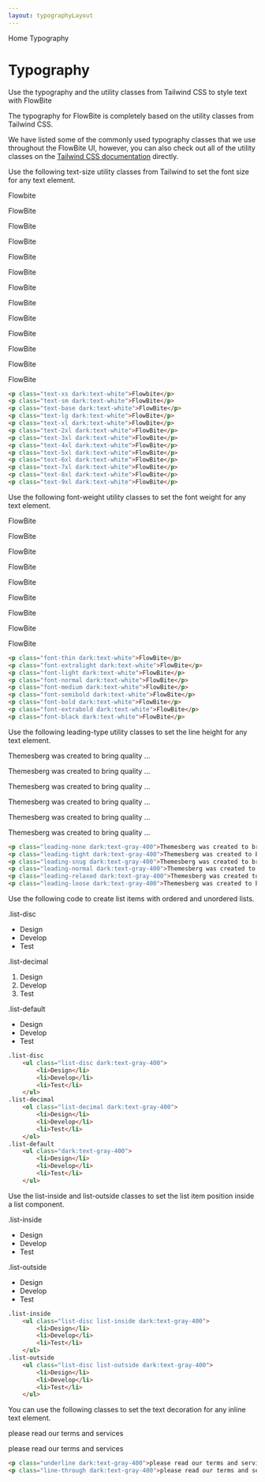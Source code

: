 ```yaml
---
layout: typographyLayout
---
```


<script>
	import { Htwo, ExampleDiv, GitHubSource, CompoDescription, TableProp, TableDefaultRow} from '../utils'
	import { Breadcrumb, BreadcrumbItem } from '$lib';
	;
</script>


<Breadcrumb class="pb-8">
	<BreadcrumbItem href="/" home >Home</BreadcrumbItem>
	<BreadcrumbItem>Typography</BreadcrumbItem>
</Breadcrumb>

<h1 class="text-3xl w-full dark:text-white pt-8 pb-4">Typography</h1>

<CompoDescription>Use the typography and the utility classes from Tailwind CSS to style text with FlowBite</CompoDescription>

The typography for FlowBite is completely based on the utility classes from Tailwind CSS.

We have listed some of the commonly used typography classes that we use throughout the FlowBite UI, however, you can also check out all of the utility classes on the <a class="link" href="https://tailwindcss.com/docs/font-family">Tailwind CSS documentation</a> directly.

<Htwo label="Font Size" />

Use the following text-size utility classes from Tailwind to set the font size for any text element.

<ExampleDiv>
	<p class="text-xs dark:text-white">Flowbite</p>
	<p class="text-sm dark:text-white">FlowBite</p>
	<p class="text-base dark:text-white">FlowBite</p>
	<p class="text-lg dark:text-white">FlowBite</p>
	<p class="text-xl dark:text-white">FlowBite</p>
	<p class="text-2xl dark:text-white">FlowBite</p>
	<p class="text-3xl dark:text-white">FlowBite</p>
	<p class="text-4xl dark:text-white">FlowBite</p>
	<p class="text-5xl dark:text-white">FlowBite</p>
	<p class="text-6xl dark:text-white">FlowBite</p>
	<p class="text-7xl dark:text-white">FlowBite</p>
	<p class="text-8xl dark:text-white">FlowBite</p>
	<p class="text-9xl dark:text-white">FlowBite</p>
</ExampleDiv>

```html
<p class="text-xs dark:text-white">Flowbite</p>
<p class="text-sm dark:text-white">FlowBite</p>
<p class="text-base dark:text-white">FlowBite</p>
<p class="text-lg dark:text-white">FlowBite</p>
<p class="text-xl dark:text-white">FlowBite</p>
<p class="text-2xl dark:text-white">FlowBite</p>
<p class="text-3xl dark:text-white">FlowBite</p>
<p class="text-4xl dark:text-white">FlowBite</p>
<p class="text-5xl dark:text-white">FlowBite</p>
<p class="text-6xl dark:text-white">FlowBite</p>
<p class="text-7xl dark:text-white">FlowBite</p>
<p class="text-8xl dark:text-white">FlowBite</p>
<p class="text-9xl dark:text-white">FlowBite</p>
```

<Htwo label="Font Weight " />

Use the following font-weight utility classes to set the font weight for any text element.

<ExampleDiv>
	<p class="font-thin dark:text-white">FlowBite</p>
	<p class="font-extralight dark:text-white">FlowBite</p>
	<p class="font-light dark:text-white">FlowBite</p>
	<p class="font-normal dark:text-white">FlowBite</p>
	<p class="font-medium dark:text-white">FlowBite</p>
	<p class="font-semibold dark:text-white">FlowBite</p>
	<p class="font-bold dark:text-white">FlowBite</p>
	<p class="font-extrabold dark:text-white">FlowBite</p>
	<p class="font-black dark:text-white">FlowBite</p>
</ExampleDiv>

```html
<p class="font-thin dark:text-white">FlowBite</p>
<p class="font-extralight dark:text-white">FlowBite</p>
<p class="font-light dark:text-white">FlowBite</p>
<p class="font-normal dark:text-white">FlowBite</p>
<p class="font-medium dark:text-white">FlowBite</p>
<p class="font-semibold dark:text-white">FlowBite</p>
<p class="font-bold dark:text-white">FlowBite</p>
<p class="font-extrabold dark:text-white">FlowBite</p>
<p class="font-black dark:text-white">FlowBite</p>
```

<Htwo label="Line Height" />

Use the following leading-type utility classes to set the line height for any text element.

<ExampleDiv>
	<p class="leading-none dark:text-gray-400">Themesberg was created to bring quality ...</p>
	<p class="leading-tight dark:text-gray-400">Themesberg was created to bring quality ...</p>
	<p class="leading-snug dark:text-gray-400">Themesberg was created to bring quality ...</p>
	<p class="leading-normal dark:text-gray-400">Themesberg was created to bring quality ...</p>
	<p class="leading-relaxed dark:text-gray-400">Themesberg was created to bring quality ...</p>
	<p class="leading-loose dark:text-gray-400">Themesberg was created to bring quality ...</p>
</ExampleDiv>

```html
<p class="leading-none dark:text-gray-400">Themesberg was created to bring quality ...</p>
<p class="leading-tight dark:text-gray-400">Themesberg was created to bring quality ...</p>
<p class="leading-snug dark:text-gray-400">Themesberg was created to bring quality ...</p>
<p class="leading-normal dark:text-gray-400">Themesberg was created to bring quality ...</p>
<p class="leading-relaxed dark:text-gray-400">Themesberg was created to bring quality ...</p>
<p class="leading-loose dark:text-gray-400">Themesberg was created to bring quality ...</p>
```

<Htwo label="Lists" />

Use the following code to create list items with ordered and unordered lists.

<ExampleDiv>
.list-disc
	<ul class="list-disc dark:text-gray-400">
		<li>Design</li>
		<li>Develop</li>
		<li>Test</li>
	</ul>
.list-decimal
	<ol class="list-decimal dark:text-gray-400">
		<li>Design</li>
		<li>Develop</li>
		<li>Test</li>
	</ol>
.list-default
	<ul class="dark:text-gray-400">
		<li>Design</li>
		<li>Develop</li>
		<li>Test</li>
	</ul>
</ExampleDiv>

```html
.list-disc
	<ul class="list-disc dark:text-gray-400">
		<li>Design</li>
		<li>Develop</li>
		<li>Test</li>
	</ul>
.list-decimal
	<ol class="list-decimal dark:text-gray-400">
		<li>Design</li>
		<li>Develop</li>
		<li>Test</li>
	</ol>
.list-default
	<ul class="dark:text-gray-400">
		<li>Design</li>
		<li>Develop</li>
		<li>Test</li>
	</ul>
```

<Htwo label="List position" />

Use the list-inside and list-outside classes to set the list item position inside a list component.

<ExampleDiv>
.list-inside
	<ul class="list-disc list-inside dark:text-gray-400">
		<li>Design</li>
		<li>Develop</li>
		<li>Test</li>
	</ul>
.list-outside
	<ul class="list-disc list-outside dark:text-gray-400">
		<li>Design</li>
		<li>Develop</li>
		<li>Test</li>
	</ul>
</ExampleDiv>

```html
.list-inside
	<ul class="list-disc list-inside dark:text-gray-400">
		<li>Design</li>
		<li>Develop</li>
		<li>Test</li>
	</ul>
.list-outside
	<ul class="list-disc list-outside dark:text-gray-400">
		<li>Design</li>
		<li>Develop</li>
		<li>Test</li>
	</ul>
```

<Htwo label="Text Decoration" />

You can use the following classes to set the text decoration for any inline text element.

<ExampleDiv>
<p class="underline dark:text-gray-400">please read our terms and services</p>
<p class="line-through dark:text-gray-400">please read our terms and services</p>
</ExampleDiv>

```html
<p class="underline dark:text-gray-400">please read our terms and services</p>
<p class="line-through dark:text-gray-400">please read our terms and services</p>
```

